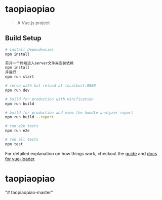 # taopiaopiao

> A Vue.js project

## Build Setup

``` bash
# install dependencies
npm install

另开一个终端进入server文件夹安装依赖
npm install
并运行
npm run start

# serve with hot reload at localhost:8080
npm run dev

# build for production with minification
npm run build

# build for production and view the bundle analyzer report
npm run build --report

# run e2e tests
npm run e2e

# run all tests
npm test
```

For detailed explanation on how things work, checkout the [guide](http://vuejs-templates.github.io/webpack/) and [docs for vue-loader](http://vuejs.github.io/vue-loader).
# taopiaopiao
"# taopiaopiao-master" 
